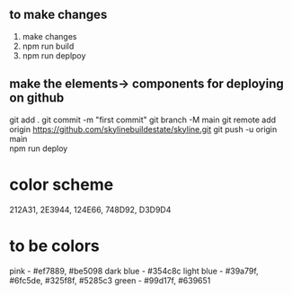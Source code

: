 ## to make changes

1. make changes 
2. npm run build 
3. npm run deplpoy

## make the elements-> components for deploying on github

git add .
git commit -m "first commit"
git branch -M main 
git remote add origin https://github.com/skylinebuildestate/skyline.git
git push -u origin main  
npm run deploy

# color scheme 

212A31,
2E3944, 
124E66, 
748D92, 
D3D9D4

# to be colors
pink - #ef7889, #be5098
dark blue - #354c8c
light blue - #39a79f, #6fc5de, #325f8f, #5285c3
green - #99d17f, #639651